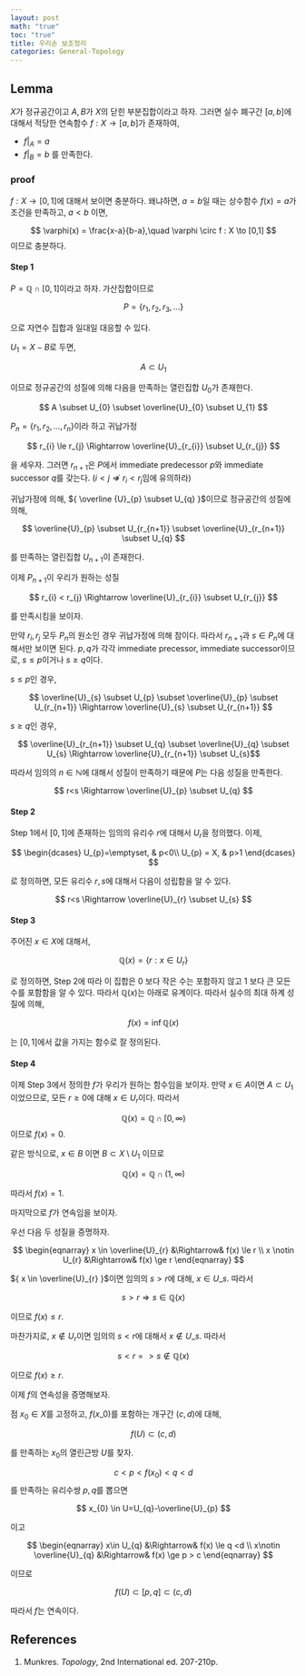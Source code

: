 ```yaml
---
layout: post
math: "true"
toc: "true"
title: 우리손 보조정리
categories: General-Topology
---
```

## Lemma

${ X }$가 정규공간이고 ${ A,B }$가 ${ X }$의 닫힌 부분집합이라고 하자. 그러면 실수 폐구간 ${ [a,b] }$에 대해서 적당한 연속함수 ${ f: X \to [a,b]  }$가 존재하여,
- ${ f \rvert_{A}= a }$
- ${ f\rvert_{B} = b }$
를 만족한다.

### proof

${ f: X \to [0,1] }$에 대해서 보이면 충분하다. 왜냐하면, ${ a=b }$일 때는 상수함수 ${ f(x)=a }$가 조건을 만족하고, ${ a<b }$ 이면,

$$ \varphi(x) = \frac{x-a}{b-a},\quad \varphi \circ f : X \to [0,1] $$
이므로 충분하다.


#### Step 1

${ P = \mathbb{Q}\cap [0,1] }$이라고 하자. 가산집합이므로

$$ P=\{ r_{1},r_{2},r_{3}, \dots \} $$

으로 자연수 집합과 일대일 대응할 수 있다.

${ U_{1} = X-B}$로  두면,

$$ A \subset U_{1} $$

이므로 정규공간의 성질에 의해 다음을 만족하는 열린집합 ${ U_{0} }$가 존재한다.

$$ A \subset U_{0} \subset \overline{U}_{0} \subset U_{1} $$

${ P_{n}=\{ r_{1},r_{2},\dots,r_{n} \} }$이라 하고 귀납가정

$$ r_{i} \le r_{j} \Rightarrow \overline{U}_{r_{i}} \subset  U_{r_{j}} $$

을 세우자. 그러면 ${ r_{n+1} }$은 ${ P }$에서 immediate predecessor ${ p }$와 immediate successor ${ q }$를 갖는다. (${ i<j \nRightarrow r_{i} < r_{j} }$임에 유의하라)

귀납가정에 의해, ${ \overline {U}_{p} \subset U_{q}  }$이므로 정규공간의 성질에 의해,

$$ \overline{U}_{p} \subset U_{r_{n+1}} \subset \overline{U}_{r_{n+1}} \subset U_{q}  $$

를 만족하는 열린집합 ${U_{n+1}  }$이 존재한다.

이제 ${ P_{n+1} }$이 우리가 원하는 성질

$$ r_{i} < r_{j} \Rightarrow \overline{U}_{r_{i}} \subset U_{r_{j}} $$

를 만족시킴을 보이자.

만약 ${ r_{i},r_{j} }$ 모두 ${ P_{n} }$의 원소인 경우 귀납가정에 의해 참이다. 따라서 ${ r_{n+1} }$과 ${ s \in P_{n} }$에 대해서만 보이면 된다. ${ p,q }$가 각각 immediate precessor, immediate successor이므로, ${ s\le p }$이거나 ${ s \ge q }$이다.

${ s \le p }$인 경우,

$$ \overline{U}_{s} \subset U_{p} \subset \overline{U}_{p} \subset U_{r_{n+1}} \Rightarrow \overline{U}_{s} \subset U_{r_{n+1}} $$

${ s \ge q }$인 경우,

$$ \overline{U}_{r_{n+1}} \subset U_{q} \subset \overline{U}_{q} \subset U_{s} \Rightarrow \overline{U}_{r_{n+1}} \subset U_{s}$$

따라서 임의의 ${ n\in \mathbb{N} }$에 대해서 성질이 만족하기 때문에 ${ P }$는 다음 성질을 만족한다.

$$ r<s \Rightarrow \overline{U}_{p} \subset U_{q} $$

#### Step 2

Step 1에서 ${ [0,1] }$에 존재하는 임의의 유리수 ${ r }$에 대해서 ${ U_{r} }$을 정의했다. 이제,

$$ \begin{dcases} U_{p}=\emptyset, & p<0\\ U_{p} = X, & p>1 \end{dcases} $$

로 정의하면, 모든 유리수 ${ r,s }$에 대해서 다음이 성립함을 알 수 있다.

$$ r<s \Rightarrow \overline{U}_{r} \subset U_{s} $$

#### Step 3

주어진 ${ x \in X }$에 대해서,

$$ \mathbb{Q}(x) = \{ r : x \in U_{r} \} $$

로 정의하면, Step 2에 따라 이 집합은 0 보다 작은 수는 포함하지 않고 1 보다 큰 모든 수를 포함함을 알 수 있다. 따라서 ${ \mathbb{Q}(x) }$는 아래로 유계이다. 따라서 실수의 최대 하계 성질에 의해,

$$ f(x) = \inf \mathbb{Q}(x) $$

는 ${ [0,1] }$에서 값을 가지는 함수로 잘 정의된다.

#### Step 4

이제 Step 3에서 정의한 ${ f }$가 우리가 원하는 함수임을 보이자. 만약 ${ x \in A }$이면 ${ A \subset U_{1} }$이었으므로, 모든 ${ r\ge 0 }$에 대해 ${ x \in U_{r} }$이다. 따라서

$$ \mathbb{Q}(x) = \mathbb{Q} \cap [0, \infty) $$
이므로 ${ f(x) = 0 }$.

같은 방식으로, ${ x \in B }$ 이면 ${ B \subset X\setminus U_{1} }$ 이므로

$$ \mathbb{Q}(x) = \mathbb{Q} \cap (1, \infty) $$

따라서 ${ f(x) = 1 }$.

마지막으로 ${ f }$가 연속임을 보이자.

우선 다음 두 성질을 증명하자.

$$ \begin{eqnarray} x \in \overline{U}_{r} &\Rightarrow& f(x) \le r \\ x \notin U_{r} &\Rightarrow& f(x) \ge r  \end{eqnarray} $$

${ x \in \overline{U}_{r} }$이면 임의의 ${ s>r }$에 대해, ${x \in U\_{s}  }$. 따라서 

$$ s>r \Rightarrow s \in \mathbb{Q}(x) $$

이므로 ${ f(x) \le r }$.

마찬가지로, ${ x \notin U_{r} }$이면 임의의 ${ s<r }$에 대해서 ${ x \notin U\_{s} }$. 따라서

 $$ s< r => s \notin \mathbb{Q}(x) $$

 이므로 ${ f(x) \ge r }$.

 이제 ${ f }$의 연속성을 증명해보자.

 점 ${ x_{0}\in X}$를 고정하고, ${ f(x\_{0}) }$를 포함하는 개구간 ${ (c,d) }$에 대해,

 $$ f(U) \subset (c,d) $$

 를 만족하는 ${ x_{0} }$의 열린근방 ${ U }$를 찾자.

 $$ c<p<f(x_{0})<q<d $$
 를 만족하는 유리수쌍 ${ p,q }$를 뽑으면

 $$ x_{0} \in U=U_{q}-\overline{U}_{p} $$

 이고

 $$ \begin{eqnarray} x\in U_{q} &\Rightarrow& f(x) \le q <d \\ x\notin \overline{U}_{q} &\Rightarrow& f(x) \ge p > c \end{eqnarray} $$

 이므로

 $$ f(U) \subset [p,q] \subset (c,d) $$

 따라서 ${ f }$는 연속이다.

## References

1. Munkres. *Topology*, 2nd International ed. 207-210p.